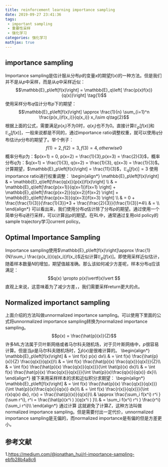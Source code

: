 ```yaml
---
title: reinforcement learning importance sampling
date: 2019-09-27 23:41:36
tags:
 - important sampling
 - 重要性采样
 - 强化学习
categories: 强化学习
mathjax: true
---
```


## importance sampling
Importance sampling是估计服从分布$p$的变量$x$的期望$f(x)$的一种方法。但是我们并不是从$p$中采样，而是从$q$中采样近似：
$$\mathbb{E}_p\left[f(x)\right] = \mathbb{E}_q\left[ \frac{p(x)f(x)}{q(x)}\right] \tag{1}$$
使用采样分布$q$估计分布$p$下的期望：
$$\mathbb{E}_p\left[f(x)\right] \approx \frac{1}{n} \sum_{i=1}^n \frac{p(x_i)f(x_i)}{q(x_i)} x_i\sim q\tag{2}$$
根据上面的公式，需要满足$p(x_i)$不为$0$时，$q(x_i)$也不为$0$。直接计算$\mathbb{E}_p\left[f(x)\right]$和$\mathbb{E}_q\left[f(x)\right]$，一般来说都是不同的，通过importance ratio调整权重，就可以使用$q$分布估计$p$分布的期望了。举个例子：
$$f(1) = 2, f(2) = 3, f(3) = 4, otherwise 0$$
概率分布$p$为：$p(x=1) = 0, p(x=2) = \frac{1}{3},p(x=3) = \frac{2}{3}$，概率分布$q$为：$q(x=1) = \frac{1}{3}, q(x=2) = \frac{1}{3}, q(x=3) = \frac{1}{3}$。计算期望，$\mathbb{E}_p\left[f(x)\right] = \frac{11}{3}$，$\mathbb{E}_q\left[f(x)\right] = 3$
使用importance ratio进行权重调整：
\begin{align\*}
\mathbb{E}_p\left[f(x)\right] & = \mathbb{E}_q\left[\frac{q(x)}{p(x)}f(x)\right] \\\\
& = \mathbb{E}_q\left[\frac{p(x=1)}{q(x=1)}f(x=1) \right] + \mathbb{E}_q\left[\frac{p(x=2)}{q(x=2)}f(x=2) \right] + \mathbb{E}_q\left[\frac{p(x=3)}{q(x=3)}f(x=3) \right] \\\\
& = 0 + \frac{\frac{1}{3}}{\frac{1}{3}}*3 + \frac{\frac{2}{3}}{\frac{1}{3}}*4\\\\
& = \\\\
\end{align\*}
可以看出来，我们使用分布$q$估计除了分布$p$的期望。通过使用一个简单分布$q$进行采样，可以计算出$p$的期望。在RL中，通常通过复用old policy的sample trajectory学习current policy。

## Optimal Importance Sampling
Importance sampling使用$\mathbb{E}_p\left[f(x)\right]\approx \frac{1}{N}\sum_i \frac{p(x_i)}{q(x_i)}f(x_i)$近似计算$\mathbb{E}_p\left[f(x)\right]$。即使用采样近似估计，随着样本数量$N$的增加，期望值越准确。那么该如何减少方差呢，样本分布$q$应该满足：
$$q(x) \propto p(x)\vertf(x)\vert $$
直观上来说，这意味着为了减少方差，，我们需要采样return更大的点。

## Normalized importanct sampling
上面介绍的方法叫做unnormalized importance sampling。可以使用下里面的公式将unnormalized importance sampling转换为normalized importance sampling。
$$p(x) = \frac{\hat{p}(x)}{Z}$$
许多ML方法属于贝叶斯网络或者马尔科夫随机场，对于贝叶斯网络中，$p$很容易计算。但是当$p$是马尔科夫随机场时，$\sum\hat{p}(x)$是很难计算的。
\begin{align\*}
\mathbb{E}_p\left[f(x)\right] & = \int f(x) p(x) dx\\\\
& = \int f(x) \frac{\hat{p}(x)}{Z} \frac{q(x)}{q(x)}\\\\
& = \int f(x) \frac{\hat{p}(x) \frac{q(x)}{q(x)}}{Z}\\\\
& = \int f(x) \frac{\hat{p}(x) \frac{q(x)}{q(x)}}{\int \hat{p}(x) dx}\\\\
& = \int f(x) \frac{\hat{p}(x) \frac{q(x)}{q(x)}}{\int \hat{p}(x)\frac{q(x)}{q(x)} dx}\\\\
\end{align\*}
接下来用采样样本的求和近似积分求期望：
\begin{align\*}
\mathbb{E}_p\left[f(x)\right] & = \int f(x) \frac{\hat{p}(x) \frac{q(x)}{q(x)}}{\int \hat{p}(x)\frac{q(x)}{q(x)} dx}\\\\
& = \int f(x) \frac{r(x)}{q(x)}}{\int r(x)q(x) dx}, r(x) = \frac{\hat{p}(x)}{q(x)}\\\\
& \approx \frac{\sum_i f(x^i) r^i }{\sum r^i}, r^i = \frac{\hat{p}(x^i ) }{q(x^i ) }\\\\
& = \sum_i f(x^i) r^i } \frac{r^i}{\sum_i r^i}\\\\
\end{align\*}
通过计算
这就避免了计算$Z$，这种方法叫做normalized importance sampling。但是需要付出一定代价，unnormalized importance sampling是无偏的，而normalized importance是有偏的但是方差更小。

## 参考文献
1.https://medium.com/@jonathan_hui/rl-importance-sampling-ebfb28b4a8c6
